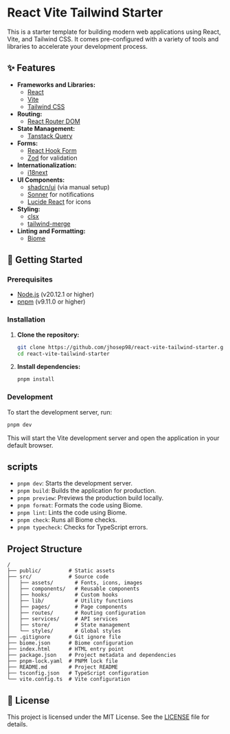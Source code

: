 # React Vite Tailwind Starter

This is a starter template for building modern web applications using React, Vite, and Tailwind CSS. It comes pre-configured with a variety of tools and libraries to accelerate your development process.

## ✨ Features

- **Frameworks and Libraries:**
    - [React](https://reactjs.org/)
    - [Vite](https://vitejs.dev/)
    - [Tailwind CSS](https://tailwindcss.com/)
- **Routing:**
    - [React Router DOM](https://reactrouter.com/)
- **State Management:**
    - [Tanstack Query](https://tanstack.com/query/v5)
- **Forms:**
    - [React Hook Form](https://react-hook-form.com/)
    - [Zod](https://zod.dev/) for validation
- **Internationalization:**
    - [i18next](https://www.i18next.com/)
- **UI Components:**
    - [shadcn/ui](httpss://ui.shadcn.com/) (via manual setup)
    - [Sonner](https://sonner.emilkowal.ski/) for notifications
    - [Lucide React](https://lucide.dev/guide/packages/lucide-react) for icons
- **Styling:**
    - [clsx](https://github.com/lukeed/clsx)
    - [tailwind-merge](https://github.com/dcastil/tailwind-merge)
- **Linting and Formatting:**
    - [Biome](https://biomejs.dev/)

## 🚀 Getting Started

### Prerequisites

- [Node.js](https://nodejs.org/en/) (v20.12.1 or higher)
- [pnpm](https://pnpm.io/) (v9.11.0 or higher)

### Installation

1.  **Clone the repository:**

    ```bash
    git clone https://github.com/jhosep98/react-vite-tailwind-starter.git
    cd react-vite-tailwind-starter
    ```

2.  **Install dependencies:**

    ```bash
    pnpm install
    ```

### Development

To start the development server, run:

```bash
pnpm dev
```

This will start the Vite development server and open the application in your default browser.

## scripts

- `pnpm dev`: Starts the development server.
- `pnpm build`: Builds the application for production.
- `pnpm preview`: Previews the production build locally.
- `pnpm format`: Formats the code using Biome.
- `pnpm lint`: Lints the code using Biome.
- `pnpm check`: Runs all Biome checks.
- `pnpm typecheck`: Checks for TypeScript errors.

## Project Structure

```
/
├── public/         # Static assets
├── src/            # Source code
│   ├── assets/       # Fonts, icons, images
│   ├── components/   # Reusable components
│   ├── hooks/        # Custom hooks
│   ├── lib/          # Utility functions
│   ├── pages/        # Page components
│   ├── routes/       # Routing configuration
│   ├── services/     # API services
│   ├── store/        # State management
│   └── styles/       # Global styles
├── .gitignore      # Git ignore file
├── biome.json      # Biome configuration
├── index.html      # HTML entry point
├── package.json    # Project metadata and dependencies
├── pnpm-lock.yaml  # PNPM lock file
├── README.md       # Project README
├── tsconfig.json   # TypeScript configuration
└── vite.config.ts  # Vite configuration
```

## 📄 License

This project is licensed under the MIT License. See the [LICENSE](LICENSE) file for details.